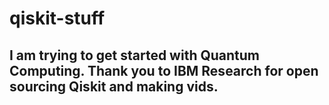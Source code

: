# qiskit-stuff

## I am trying to get started with Quantum Computing. Thank you to IBM Research for open sourcing Qiskit and making vids. 
